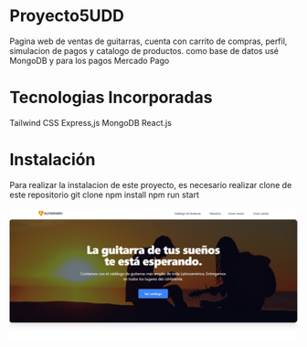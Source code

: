 # Proyecto5UDD
Pagina web de ventas de guitarras, cuenta con carrito de compras, perfil, simulacion de pagos y catalogo de productos.
como base de datos usé MongoDB y para los pagos Mercado Pago

 
# Tecnologias Incorporadas
Tailwind CSS
Express,js
MongoDB
React.js

# Instalación
Para realizar la instalacion de este proyecto, es necesario realizar clone de este repositorio
git clone
npm install
npm run start

<img src="./public/proyecto5.png">